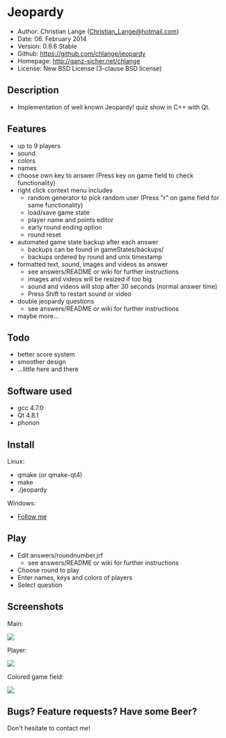 Jeopardy
========

* Author:	Christian Lange (Christian_Lange@hotmail.com)
* Date:		06. February 2014
* Version:	0.9.6 Stable
* Github:	https://github.com/chlange/jeopardy
* Homepage:	http://ganz-sicher.net/chlange
* License:	New BSD License (3-clause BSD license)

Description
-----------

* Implementation of well known Jeopardy! quiz show in C++ with Qt.

Features
--------

* up to 9 players
* sound
* colors
* names
* choose own key to answer (Press key on game field to check functionality)
* right click context menu includes
	* random generator to pick random user (Press "r" on game field for same functionality)
	* load/save game state
	* player name and points editor
	* early round ending option
	* round reset
* automated game state backup after each answer 
	* backups can be found in gameStates/backups/
	* backups ordered by round and unix timestamp
* formatted text, sound, images and videos as answer 
	* see answers/README or wiki for further instructions
	* images and videos will be resized if too big
	* sound and videos will stop after 30 seconds (normal answer time)
	* Press Shift to restart sound or video
* double jeopardy questions 
	* see answers/README or wiki for further instructions
* maybe more...


Todo
----

* better score system
* smoother design
* ...little here and there

Software used
-------------

* gcc 4.7.0
* Qt 4.8.1
* phonon

Install
-------

Linux:
* qmake (or qmake-qt4)
* make
* ./jeopardy

Windows:
* [Follow me](https://github.com/chlange/jeopardy/wiki/Windows)

Play
----

* Edit answers/roundnumber.jrf
	* see answers/README or wiki for further instructions
* Choose round to play
* Enter names, keys and colors of players
* Select question

Screenshots
-----------

Main:

![](http://i.imgur.com/iTd8N6o.png)

Player:

![](http://i.imgur.com/4KsajRv.png)

Colored game field:

![](http://i.imgur.com/AwaO8gd.png)

Bugs? Feature requests? Have some Beer?
------------------------------------------

Don't hesitate to contact me!
